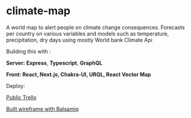 # climate-map

A world map to alert people on climate change consequences. Forecasts per country on various variables and models such as temperature, precipitation, dry days using mostly World bank Climate Api

Building this with :

**Server:** **Express**, **Typescript**, **GraphQL**

**Front: React, Next.js, Chakra-UI, URQL, React Vector Map** 

Deploy:

[Public Trello](https://trello.com/b/Cb7wVbBb/kanban-template)

[Built wireframe with Balsamiq](https://balsamiq.cloud/sj3epi0/pdvn82j)
